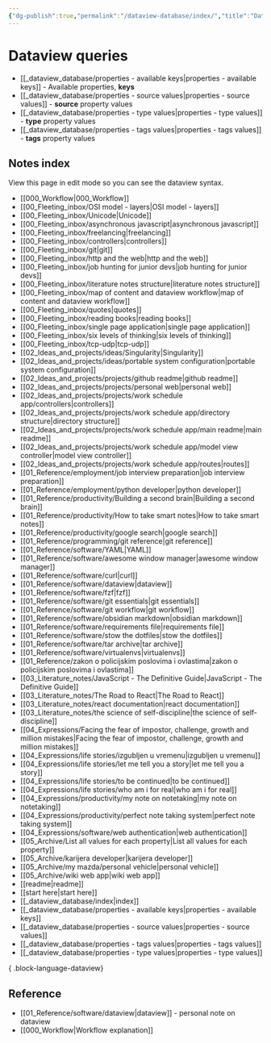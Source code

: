 ```yaml
---
{"dg-publish":true,"permalink":"/dataview-database/index/","title":"Dataview queries","tags":["dataview","index"]}
---
```



# Dataview queries

- [[_dataview_database/properties - available keys\|properties - available keys]] - Available properties, **keys**
- [[_dataview_database/properties - source values\|properties - source values]] - **source** property values
- [[_dataview_database/properties - type values\|properties - type values]] - **type** property values
- [[_dataview_database/properties - tags values\|properties - tags values]] - **tags** property values

## Notes index

View this page in edit mode so you can see the dataview syntax.

- [[000_Workflow\|000_Workflow]]
- [[00_Fleeting_inbox/OSI model - layers\|OSI model - layers]]
- [[00_Fleeting_inbox/Unicode\|Unicode]]
- [[00_Fleeting_inbox/asynchronous javascript\|asynchronous javascript]]
- [[00_Fleeting_inbox/freelancing\|freelancing]]
- [[00_Fleeting_inbox/controllers\|controllers]]
- [[00_Fleeting_inbox/git\|git]]
- [[00_Fleeting_inbox/http and the web\|http and the web]]
- [[00_Fleeting_inbox/job hunting for junior devs\|job hunting for junior devs]]
- [[00_Fleeting_inbox/literature notes structure\|literature notes structure]]
- [[00_Fleeting_inbox/map of content and dataview workflow\|map of content and dataview workflow]]
- [[00_Fleeting_inbox/quotes\|quotes]]
- [[00_Fleeting_inbox/reading books\|reading books]]
- [[00_Fleeting_inbox/single page application\|single page application]]
- [[00_Fleeting_inbox/six levels of thinking\|six levels of thinking]]
- [[00_Fleeting_inbox/tcp-udp\|tcp-udp]]
- [[02_Ideas_and_projects/ideas/Singularity\|Singularity]]
- [[02_Ideas_and_projects/ideas/portable system configuration\|portable system configuration]]
- [[02_Ideas_and_projects/projects/github readme\|github readme]]
- [[02_Ideas_and_projects/projects/personal web\|personal web]]
- [[02_Ideas_and_projects/projects/work schedule app/controllers\|controllers]]
- [[02_Ideas_and_projects/projects/work schedule app/directory structure\|directory structure]]
- [[02_Ideas_and_projects/projects/work schedule app/main readme\|main readme]]
- [[02_Ideas_and_projects/projects/work schedule app/model view controller\|model view controller]]
- [[02_Ideas_and_projects/projects/work schedule app/routes\|routes]]
- [[01_Reference/employment/job interview preparation\|job interview preparation]]
- [[01_Reference/employment/python developer\|python developer]]
- [[01_Reference/productivity/Building a second brain\|Building a second brain]]
- [[01_Reference/productivity/How to take smart notes\|How to take smart notes]]
- [[01_Reference/productivity/google search\|google search]]
- [[01_Reference/programming/git reference\|git reference]]
- [[01_Reference/software/YAML\|YAML]]
- [[01_Reference/software/awesome window manager\|awesome window manager]]
- [[01_Reference/software/curl\|curl]]
- [[01_Reference/software/dataview\|dataview]]
- [[01_Reference/software/fzf\|fzf]]
- [[01_Reference/software/git essentials\|git essentials]]
- [[01_Reference/software/git workflow\|git workflow]]
- [[01_Reference/software/obsidian markdown\|obsidian markdown]]
- [[01_Reference/software/requirements file\|requirements file]]
- [[01_Reference/software/stow the dotfiles\|stow the dotfiles]]
- [[01_Reference/software/tar archive\|tar archive]]
- [[01_Reference/software/virtualenvs\|virtualenvs]]
- [[01_Reference/zakon o policijskim poslovima i ovlastima\|zakon o policijskim poslovima i ovlastima]]
- [[03_Literature_notes/JavaScript - The Definitive Guide\|JavaScript - The Definitive Guide]]
- [[03_Literature_notes/The Road to React\|The Road to React]]
- [[03_Literature_notes/react documentation\|react documentation]]
- [[03_Literature_notes/the science of self-discipline\|the science of self-discipline]]
- [[04_Expressions/Facing the fear of impostor, challenge, growth and million mistakes\|Facing the fear of impostor, challenge, growth and million mistakes]]
- [[04_Expressions/life stories/izgubljen u vremenu\|izgubljen u vremenu]]
- [[04_Expressions/life stories/let me tell you a story\|let me tell you a story]]
- [[04_Expressions/life stories/to be continued\|to be continued]]
- [[04_Expressions/life stories/who am i for real\|who am i for real]]
- [[04_Expressions/productivity/my note on notetaking\|my note on notetaking]]
- [[04_Expressions/productivity/perfect note taking system\|perfect note taking system]]
- [[04_Expressions/software/web authentication\|web authentication]]
- [[05_Archive/List all values for each property\|List all values for each property]]
- [[05_Archive/karijera developer\|karijera developer]]
- [[05_Archive/my mazda/personal vehicle\|personal vehicle]]
- [[05_Archive/wiki web app\|wiki web app]]
- [[readme\|readme]]
- [[start here\|start here]]
- [[_dataview_database/index\|index]]
- [[_dataview_database/properties - available keys\|properties - available keys]]
- [[_dataview_database/properties - source values\|properties - source values]]
- [[_dataview_database/properties - tags values\|properties - tags values]]
- [[_dataview_database/properties - type values\|properties - type values]]

{ .block-language-dataview}

## Reference

- [[01_Reference/software/dataview\|dataview]] - personal note on dataview
- [[000_Workflow\|Workflow explanation]]
